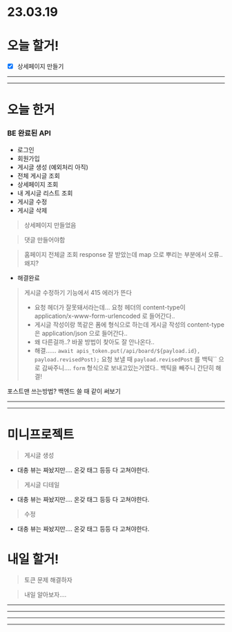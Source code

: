 # 23.03.19

# 오늘 할거!

- [x]  상세페이지 만들기

---

---

# 오늘 한거

### BE 완료된 API

- 로그인
- 회원가입
- 게시글 생성 (예외처리 아직)
- 전체 게시글 조회
- 상세페이지 조회
- 내 게시글 리스트 조회
- 게시글 수정
- 게시글 삭제

> 상세페이지 만들었음
> 

> 댓글 만들어야함
> 

> 홈페이지 전체글 조회 response 잘 받았는데 map 으로 뿌리는 부분에서 오류.. 왜지?
- 해결완료
> 

> 게시글 수정하기 기능에서 415 에러가 뜬다
> 
> - 요청 헤더가 잘못돼서라는데… 요청 헤더의 content-type이 application/x-www-form-urlencoded 로 들어간다..
> - 게시글 작성이랑 똑같은 폼에 형식으로 하는데 게시글 작성의 content-type은 application/json 으로 들어간다..
> - 왜 다른걸까..? 바꿀 방법이 찾아도 잘 안나온다..
> - 해결…… `await apis_token.put(/api/board/${payload.id}, payload.revisedPost);` 요청 보낼 때 `payload.revisedPost` 를 백틱`` 으로 감싸주니…. `form` 형식으로 보내고있는거였다.. 백틱을 빼주니 간단히 해결!

포스트맨 쓰는방법? 백엔드 쓸 때 같이 써보기

---

---

# 미니프로젝트

> 게시글 생성
- 대충 뷰는 짜놨지만…. 온갖 태그 등등 다 고쳐야한다.
> 

> 게시글 디테일
- 대충 뷰는 짜놨지만…. 온갖 태그 등등 다 고쳐야한다.
> 

> 수정
- 대충 뷰는 짜놨지만…. 온갖 태그 등등 다 고쳐야한다.
> 

# 내일 할거!

> 토큰 문제 해결하자
> 

> 내일 알아보자….
> 

---

---

---

---